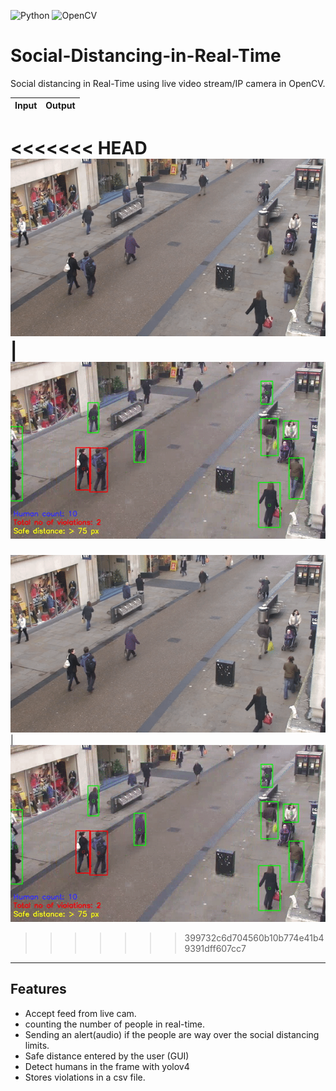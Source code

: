 
<img alt="Python" src="https://img.shields.io/badge/python-%2314354C.svg?style=for-the-badge&logo=python&logoColor=white"/> <img alt="OpenCV" src="https://img.shields.io/badge/opencv-%23white.svg?style=for-the-badge&logo=opencv&logoColor=white"/>

# Social-Distancing-in-Real-Time
Social distancing in Real-Time using live video stream/IP camera in OpenCV.


Input      |  Output
:-------------------------:|:-------------------------:
<<<<<<< HEAD
![Input](resources\input.gif? "Input")  |  ![Output](resources\output.gif? "Output")
=======
![Input](resources/input.gif "Input")  |  ![Output](resources/output.gif "Output")
>>>>>>> 399732c6d704560b10b774e41b49391dff607cc7

---
## Features
- Accept feed from live cam.
- counting the number of people in real-time.
- Sending an alert(audio) if the people are way over the 
   social distancing limits.
- Safe distance entered by the user (GUI)
- Detect humans in the frame with yolov4
- Stores violations in a csv file.

